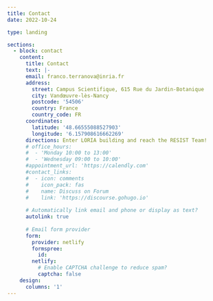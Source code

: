 ```yaml
---
title: Contact
date: 2022-10-24

type: landing

sections:
  - block: contact
    content:
      title: Contact
      text: |-
      email: franco.terranova@inria.fr
      address:
        street: Campus Scientifique, 615 Rue du Jardin-Botanique
        city: Vandœuvre-lès-Nancy
        postcode: '54506'
        country: France
        country_code: FR
      coordinates:
        latitude: '48.66555088527903'
        longitude: '6.157908616662269'
      directions: Enter LORIA building and reach the RESIST Team!
      # office_hours:
      #  - 'Monday 10:00 to 13:00'
      #  - 'Wednesday 09:00 to 10:00'
      #appointment_url: 'https://calendly.com'
      #contact_links:
      #  - icon: comments
      #    icon_pack: fas
      #    name: Discuss on Forum
      #    link: 'https://discourse.gohugo.io'
    
      # Automatically link email and phone or display as text?
      autolink: true
    
      # Email form provider
      form:
        provider: netlify
        formspree:
          id: 
        netlify:
          # Enable CAPTCHA challenge to reduce spam?
          captcha: false
    design:
      columns: '1'
---
```

